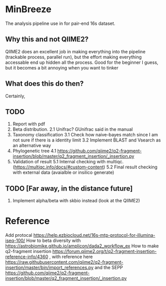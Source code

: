 # MinBreeze

The analysis pipeline use in for pair-end 16s dataset.

## Why this and not QIIME2?
QIIME2 does an excellent job in making everything into the pipeline (trackable process, parallel run), but the effort making everything accessable end up hidden all the process. Good for the beginner I guess, but it becomes a bit annoying when you want to tinker


## What does this do then?
Certainly, 


## TODO
1. Report with pdf
2. Beta distribution.
  2.1 Unifrac? GUnifrac said in the manual
3. Taxonomy classification
  3.1 Check how naive-bayes match since I am not sure if there is a identity limit
  3.2 Implement BLAST and Vsearch as an alternative way
4. Phylogenetic tree
  4.1 https://github.com/qiime2/q2-fragment-insertion/blob/master/q2_fragment_insertion/_insertion.py
5. Validation of result
  5.1 Internal checking with multiqc. (https://multiqc.info/docs/#custom-content)
  5.2 Final result checking with external data (avaialble or insilico generate)
  

## TODO [Far away, in the distance future]
1. Implement alpha/beta with skbio instead (look at the QIIME2)



# Reference
Add protocal https://help.ezbiocloud.net/16s-mtp-protocol-for-illumina-iseq-100/
How to beta diversity with https://astrobiomike.github.io/amplicon/dada2_workflow_ex
How to make q2-fragment insertion https://forum.qiime2.org/t/q2-fragment-insertion-reference-info/4360 , with reference here https://raw.githubusercontent.com/qiime2/q2-fragment-insertion/master/bin/import_references.py
and the SEPP https://github.com/qiime2/q2-fragment-insertion/blob/master/q2_fragment_insertion/_insertion.py
